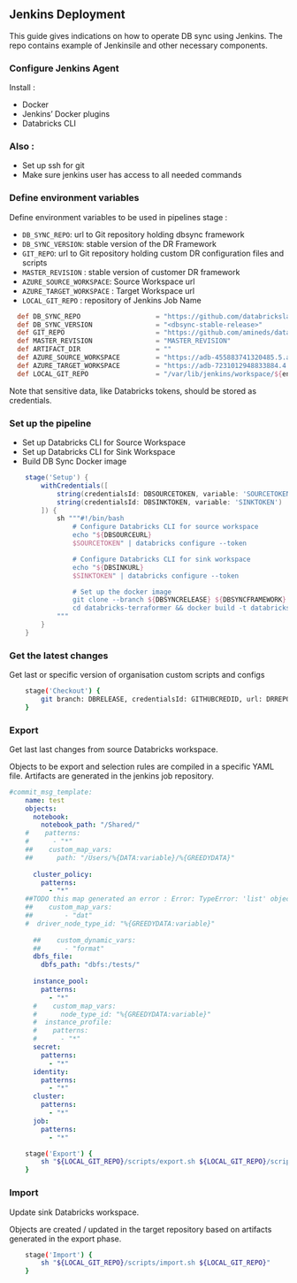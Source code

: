 ## Jenkins Deployment

This guide gives indications on how to operate DB sync using Jenkins. The repo contains example of Jenkinsile and other necessary components.


### Configure Jenkins Agent
Install : 
* Docker
* Jenkins’ Docker plugins
* Databricks CLI

### Also :
* Set up ssh for git
* Make sure jenkins user has access to all needed commands
 
### Define environment variables
Define environment variables to be used in pipelines stage : 
* `DB_SYNC_REPO`: url to Git repository holding dbsync framework
* `DB_SYNC_VERSION`: stable version of the DR Framework
* `GIT_REPO`: url to Git repository holding custom DR configuration files and scripts
* `MASTER_REVISION` : stable version of customer DR framework
* `AZURE_SOURCE_WORKSPACE`: Source Workspace url
* `AZURE_TARGET_WORKSPACE` : Target Workspace url
* `LOCAL_GIT_REPO` : repository of Jenkins Job Name

```Groovy
  def DB_SYNC_REPO                   = "https://github.com/databrickslabs/databricks-sync"
  def DB_SYNC_VERSION                = "<dbsync-stable-release>"
  def GIT_REPO                       = "https://github.com/amineds/databricks-dr-demo"
  def MASTER_REVISION                = "MASTER_REVISION"
  def ARTIFACT_DIR                   = ""
  def AZURE_SOURCE_WORKSPACE         = "https://adb-455883741320485.5.azuredatabricks.net"
  def AZURE_TARGET_WORKSPACE         = "https://adb-7231012948833884.4.azuredatabricks.net"
  def LOCAL_GIT_REPO                 = "/var/lib/jenkins/workspace/${env.JOB_NAME}"
```

Note that sensitive data, like Databricks tokens, should be stored as credentials.

### Set up the pipeline
* Set up Databricks CLI for Source Workspace
* Set up Databricks CLI for Sink Workspace
* Build DB Sync Docker image

```Groovy
    stage('Setup') {
        withCredentials([
            string(credentialsId: DBSOURCETOKEN, variable: 'SOURCETOKEN'),
            string(credentialsId: DBSINKTOKEN, variable: 'SINKTOKEN')
        ]) {
            sh """#!/bin/bash
                # Configure Databricks CLI for source workspace
                echo "${DBSOURCEURL}
                $SOURCETOKEN" | databricks configure --token

                # Configure Databricks CLI for sink workspace
                echo "${DBSINKURL}
                $SINKTOKEN" | databricks configure --token

                # Set up the docker image
                git clone --branch ${DBSYNCRELEASE} ${DBSYNCFRAMEWORK}
                cd databricks-terraformer && docker build -t databricks-terraformer:latest .
            """
        }
    }
```

### Get the latest changes
Get last or specific version of organisation custom scripts and configs

```bash
    stage('Checkout') { 
        git branch: DBRELEASE, credentialsId: GITHUBCREDID, url: DRREPO
    }
```

### Export
Get last last changes from source Databricks workspace. 

Objects to be export and selection rules are compiled in a specific YAML file. Artifacts are generated in the jenkins job repository.

```yaml
#commit_msg_template:
    name: test
    objects:
      notebook:
        notebook_path: "/Shared/"
    #    patterns:
    #      - "*"
    ##    custom_map_vars:
    ##      path: "/Users/%{DATA:variable}/%{GREEDYDATA}"
    
      cluster_policy:
        patterns:
          - "*"
    ##TODO this map generated an error : Error: TypeError: 'list' object is not a mapping
    ##    custom_map_vars:
    ##        - "dat"
    #  driver_node_type_id: "%{GREEDYDATA:variable}"
    
      ##    custom_dynamic_vars:
      ##      - "format"
      dbfs_file:
        dbfs_path: "dbfs:/tests/"
    
      instance_pool:
        patterns:
          - "*"
      #    custom_map_vars:
      #      node_type_id: "%{GREEDYDATA:variable}"
      #  instance_profile:
      #    patterns:
      #      - "*"
      secret:
        patterns:
          - "*"
      identity:
        patterns:
          - "*"
      cluster:
        patterns:
          - "*"
      job:
        patterns:
          - "*"
```

```bash
    stage('Export') {
        sh "${LOCAL_GIT_REPO}/scripts/export.sh ${LOCAL_GIT_REPO}/scripts/migrate.yaml ${LOCAL_GIT_REPO}"
    }
```

### Import
Update sink Databricks workspace.

Objects are created / updated in the target repository based on artifacts generated in the export phase.

```bash
    stage('Import') {
        sh "${LOCAL_GIT_REPO}/scripts/import.sh ${LOCAL_GIT_REPO}" 
    }
```


```